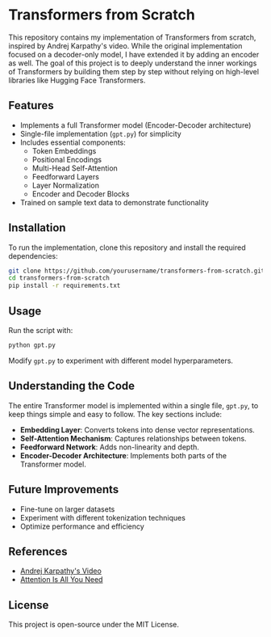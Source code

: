 # Transformers from Scratch

This repository contains my implementation of Transformers from scratch, inspired by Andrej Karpathy's video. While the original implementation focused on a decoder-only model, I have extended it by adding an encoder as well. The goal of this project is to deeply understand the inner workings of Transformers by building them step by step without relying on high-level libraries like Hugging Face Transformers.

## Features

- Implements a full Transformer model (Encoder-Decoder architecture)
- Single-file implementation (`gpt.py`) for simplicity
- Includes essential components:
  - Token Embeddings
  - Positional Encodings
  - Multi-Head Self-Attention
  - Feedforward Layers
  - Layer Normalization
  - Encoder and Decoder Blocks
- Trained on sample text data to demonstrate functionality

## Installation

To run the implementation, clone this repository and install the required dependencies:

```bash
git clone https://github.com/yourusername/transformers-from-scratch.git
cd transformers-from-scratch
pip install -r requirements.txt
```

## Usage

Run the script with:

```bash
python gpt.py
```

Modify `gpt.py` to experiment with different model hyperparameters.

## Understanding the Code

The entire Transformer model is implemented within a single file, `gpt.py`, to keep things simple and easy to follow. The key sections include:

- **Embedding Layer**: Converts tokens into dense vector representations.
- **Self-Attention Mechanism**: Captures relationships between tokens.
- **Feedforward Network**: Adds non-linearity and depth.
- **Encoder-Decoder Architecture**: Implements both parts of the Transformer model.

## Future Improvements

- Fine-tune on larger datasets
- Experiment with different tokenization techniques
- Optimize performance and efficiency

## References

- [Andrej Karpathy's Video](https://www.youtube.com/watch?v=kCc8FmEb1nY)
- [Attention Is All You Need](https://arxiv.org/abs/1706.03762)

## License

This project is open-source under the MIT License.
